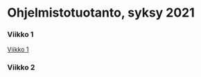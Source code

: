 # Ohjelmistotuotanto, syksy 2021  
### Viikko 1  
[Viikko 1](https://github.com/ilkkaluu/ohtu-2021-viikko1)
### Viikko 2  
